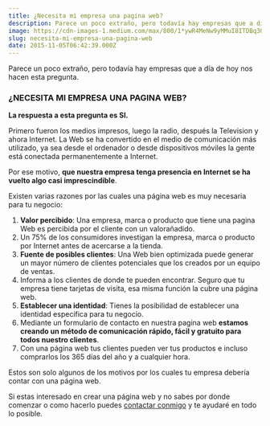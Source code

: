 ```yaml
---
title: ¿Necesita mi empresa una pagina web?
description: Parece un poco extraño, pero todavía hay empresas que a día de hoy nos hacen esta pregunta.
image: https://cdn-images-1.medium.com/max/800/1*ywR4MeNw9yMMuI8ITDBq3Q.jpeg
slug: necesita-mi-empresa-una-pagina-web
date: 2015-11-05T06:42:39.000Z
---
```


Parece un poco extraño, pero todavía hay empresas que a día de hoy nos hacen esta pregunta.

### ¿NECESITA MI EMPRESA UNA PAGINA WEB?

**La respuesta a esta pregunta es SI.**

Primero fueron los medios impresos, luego la radio, después la Television y ahora Internet. La Web se ha convertido en el medio de comunicación más utilizado, ya sea desde el ordenador o desde dispositivos móviles la gente está conectada permanentemente a Internet.

Por ese motivo, **que nuestra empresa tenga presencia en Internet se ha vuelto algo casi imprescindible**.

Existen varias razones por las cuales una página web es muy necesaria para tu negocio:

1. **Valor percibido**: Una empresa, marca o producto que tiene una pagina Web es percibida por el cliente con un valorañadido.
2. Un 75% de los consumidores investigan la empresa, marca o producto por Internet antes de acercarse a la tienda.
3. **Fuente de posibles clientes**: Una Web bien optimizada puede generar un mayor número de clientes potenciales que los creados por un equipo de ventas.
4. Informa a los clientes de donde te pueden encontrar. Seguro que tu empresa tiene tarjetas de visita, esa misma función la cubre una página web.
5. **Establecer una identidad**: Tienes la posibilidad de establecer una identidad especifica para tu negocio.
6. Mediante un formulario de contacto en nuestra pagina web **estamos creando un método de comunicación rápido, fácil y gratuito para todos nuestro clientes**.
7. Con una página web tus clientes pueden ver tus productos e incluso comprarlos los 365 días del año y a cualquier hora.

Estos son solo algunos de los motivos por los cuales tu empresa debería contar con una página web.

Si estas interesado en crear una página web y no sabes por donde comenzar o como hacerlo puedes [contactar conmigo](mailto:info@ajra.es) y te ayudaré en todo lo posible.
